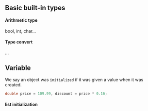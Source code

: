 Basic built-in types
---
#### Arithmetic type
bool, int, char...
#### Type convert
...

Variable
---
We say an object was `initialized` if it was given a value when it was created.  
```cpp 
double price = 109.99, discount = price * 0.16;
```
#### list initialization

